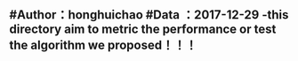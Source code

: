 #Author：honghuichao
#Data  ：2017-12-29
-this directory  aim to metric the performance or test the algorithm we proposed！！！
-